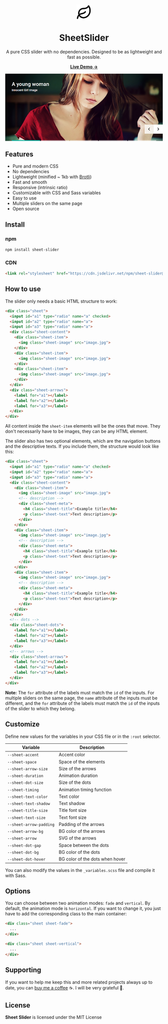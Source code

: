 <div align="center">
  <img width='50' src="https://raw.githubusercontent.com/zkreations/SheetSlider/master/.github/logo.png" align="center" />

  # SheetSlider

  <p>A pure CSS slider with no dependencies. Designed to be as lightweight and fast as possible.<p>

  <p><a href="https://zkreations.github.io/SheetSlider/"><strong> Live Demo &rarr;</strong></a></p>

  <img src="https://raw.githubusercontent.com/zkreations/SheetSlider/master/.github/screenshot.png" align="center" />
</div>

## Features

- Pure and modern CSS
- No dependencies
- Lightweight (minified ~ 1kb with [Brotli](https://www.multiutil.com/text-to-brotli-compress/))
- Fast and smooth
- Responsive (intrinsic ratio)
- Customizable with CSS and Sass variables
- Easy to use
- Multiple sliders on the same page
- Open source

## Install

### npm

```bash
npm install sheet-slider
```

### CDN

```html
<link rel="stylesheet" href="https://cdn.jsdelivr.net/npm/sheet-slider@3/dist/css/main.min.css"/>
```

## How to use

The slider only needs a basic HTML structure to work:

```html
<div class="sheet">
  <input id="a1" type="radio" name="a" checked>
  <input id="a2" type="radio" name="a">
  <input id="a3" type="radio" name="a">
  <div class="sheet-content">
    <div class="sheet-item">
      <img class="sheet-image" src="image.jpg">
    </div>
    <div class="sheet-item">
      <img class="sheet-image" src="image.jpg">
    </div>
    <div class="sheet-item">
      <img class="sheet-image" src="image.jpg">
    </div>
  </div>
  <div class="sheet-arrows">
    <label for="a1"></label>
    <label for="a2"></label>
    <label for="a3"></label>
  </div>
</div>
```

All content inside the `sheet-item` elements will be the ones that move. They don't necessarily have to be images, they can be any HTML element. 

The slider also has two optional elements, which are the navigation buttons and the descriptive texts. If you include them, the structure would look like this:

```html
<div class="sheet">
  <input id="a1" type="radio" name="a" checked>
  <input id="a2" type="radio" name="a">
  <input id="a3" type="radio" name="a">
  <div class="sheet-content">
    <div class="sheet-item">
      <img class="sheet-image" src="image.jpg">
      <!-- description -->
      <div class="sheet-meta">
        <h4 class="sheet-title">Example title</h4>
        <p class="sheet-text">Text description</p>
      </div>
    </div>
    <div class="sheet-item">
      <img class="sheet-image" src="image.jpg">
      <!-- description -->
      <div class="sheet-meta">
        <h4 class="sheet-title">Example title</h4>
        <p class="sheet-text">Text description</p>
      </div>
    </div>
    <div class="sheet-item">
      <img class="sheet-image" src="image.jpg">
      <!-- description -->
      <div class="sheet-meta">
        <h4 class="sheet-title">Example title</h4>
        <p class="sheet-text">Text description</p>
      </div>
    </div>
  </div>
  <!-- dots -->
  <div class="sheet-dots">
    <label for="a1"></label>
    <label for="a2"></label>
    <label for="a3"></label>
  </div>
  <!-- arrows -->
  <div class="sheet-arrows">
    <label for="a1"></label>
    <label for="a2"></label>
    <label for="a3"></label>
  </div>
</div>
```

**Note:** The `for` attribute of the labels must match the `id` of the inputs. For multiple sliders on the same page, the `name` attribute of the inputs must be different, and the `for` attribute of the labels must match the `id` of the inputs of the slider to which they belong.

## Customize

Define new values for the variables in your CSS file or in the `:root` selector. 

| Variable                | Description
| ----------------------- | -------------
| `--sheet-accent`        | Accent color
| `--sheet-space`         | Space of the elements
| `--sheet-arrow-size`    | Size of the arrows
| `--sheet-duration`      | Animation duration
| `--sheet-dot-size`      | Size of the dots
| `--sheet-timing`        | Animation timing function
| `--sheet-text-color`    | Text color
| `--sheet-text-shadow`   | Text shadow
| `--sheet-title-size`    | Title font size
| `--sheet-text-size`     | Text font size
| `--sheet-arrow-padding` | Padding of the arrows
| `--sheet-arrow-bg`      | BG color of the arrows
| `--sheet-arrow`         | SVG of the arrows
| `--sheet-dot-gap`       | Space between the dots
| `--sheet-dot-bg`        | BG color of the dots
| `--sheet-dot-hover`     | BG color of the dots when hover

You can also modify the values in the `_variables.scss` file and compile it with Sass.

## Options

You can choose between two animation modes: `fade` and `vertical`. By default, the animation mode is `horizontal`. If you want to change it, you just have to add the corresponding class to the main container:

```html
<div class="sheet sheet-fade">
  ...
</div>
```

```html
<div class="sheet sheet-vertical">
  ...
</div>
```

## Supporting

If you want to help me keep this and more related projects always up to date, you can [buy me a coffee](https://ko-fi.com/zkreations) ☕. I will be very grateful 👏.

## License

**Sheet Slider** is licensed under the MIT License

